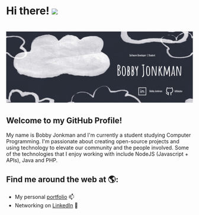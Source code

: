 # Hi there! <img src="https://raw.githubusercontent.com/MartinHeinz/MartinHeinz/master/wave.gif" width="30px">
# <img src="https://raw.githubusercontent.com/b0bbydev/b0bbydev/master/github-banner.png">
## Welcome to my GitHub Profile!
My name is Bobby Jonkman and I'm currently a student studying Computer Programming. I'm passionate about creating open-source projects and using technology to elevate our community and the people involved. Some of the technologies that I enjoy working with include NodeJS (Javascript + APIs), Java and PHP.
## Find me around the web at 🌎:
- My personal [portfolio](https://bobbyjonkman.ca/) 📫
- Networking on [LinkedIn](https://www.linkedin.com/in/bobby-jonkman-28716617a/) 💼

<!--
**b0bbydev/b0bbydev** is a ✨ _special_ ✨ repository because its `README.md` (this file) appears on your GitHub profile.

Here are some ideas to get you started:

- 🔭 I’m currently working on ...
- 🌱 I’m currently learning ...
- 👯 I’m looking to collaborate on ...
- 🤔 I’m looking for help with ...
- 💬 Ask me about ...
- 📫 How to reach me: ...
- 😄 Pronouns: ...
- ⚡ Fun fact: ...
-->
